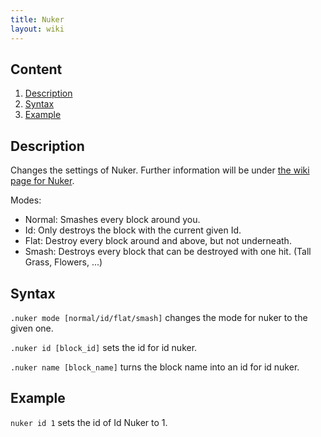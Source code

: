 ```yaml
---
title: Nuker
layout: wiki
---
```

## Content
  1. [Description](#description)
  2. [Syntax](#syntax)
  3. [Example](#example)
  
## Description
Changes the settings of Nuker. Further information will be under [the wiki page for Nuker]().

Modes:
* Normal: Smashes every block around you.
* Id: Only destroys the block with the current given Id.
* Flat: Destroy every block around and above, but not underneath.
* Smash: Destroys every block that can be destroyed with one hit. (Tall Grass, Flowers, ...)

## Syntax
`.nuker mode [normal/id/flat/smash]` changes the mode for nuker to the given one.

`.nuker id [block_id]` sets the id for id nuker.

`.nuker name [block_name]` turns the block name into an id for id nuker.

## Example
`nuker id 1` sets the id of Id Nuker to 1.
